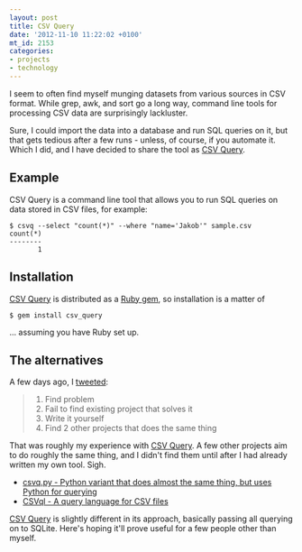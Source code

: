 ```yaml
---
layout: post
title: CSV Query
date: '2012-11-10 11:22:02 +0100'
mt_id: 2153
categories:
- projects
- technology
---
```

I seem to often find myself munging datasets from various sources in CSV format. While grep, awk, and sort go a long way, command line tools for processing CSV data are surprisingly lackluster.

Sure, I could import the data into a database and run SQL queries on it, but that gets tedious after a few runs - unless, of course, if you automate it. Which I did, and I have decided to share the tool as [CSV Query](https://github.com/koppen/csv_query).


<!--more-->

## Example

CSV Query is a command line tool that allows you to run SQL queries on data stored in CSV files, for example:

    $ csvq --select "count(*)" --where "name='Jakob'" sample.csv
    count(*)
    --------
           1

## Installation

[CSV Query](https://github.com/koppen/csv_query) is distributed as a [Ruby gem](http://rubygems.org/gems/csv_query), so installation is a matter of

    $ gem install csv_query

... assuming you have Ruby set up.

## The alternatives

A few days ago, I [tweeted](https://twitter.com/mentalizer/status/265038907907903488):

> 1. Find problem
> 2. Fail to find existing project that solves it
> 3. Write it yourself
> 4. Find 2 other projects that does the same thing

That was roughly my experience with [CSV Query](https://github.com/koppen/csv_query). A few other projects aim to do roughly the same thing, and I didn't find them until after I had already written my own tool. Sigh.

* [csvq.py - Python variant that does almost the same thing, but uses Python for querying](http://www.gl1tch.com/~lukewarm/software/csvq/)
* [CSVql - A query language for CSV files](https://github.com/ondrasej/CSVql)

[CSV Query](https://github.com/koppen/csv_query) is slightly different in its approach, basically passing all querying on to SQLite. Here's hoping it'll prove useful for a few people other than myself.
